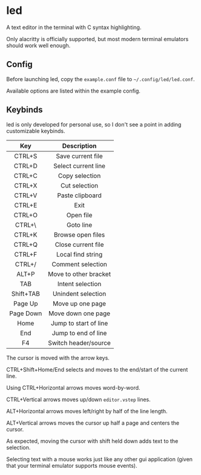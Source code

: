 # led

A text editor in the terminal with C syntax highlighting.

Only alacritty is officially supported, but most modern terminal emulators should work well enough.

## Config
Before launching led, copy the ```example.conf``` file to ```~/.config/led/led.conf```.

Available options are listed within the example config.

## Keybinds

led is only developed for personal use, so I don't see a point in adding customizable keybinds.

| Key       | Description           |
| :-------: | :-------------------: |
| CTRL+S    | Save current file     |
| CTRL+D    | Select current line   |
| CTRL+C    | Copy selection        |
| CTRL+X    | Cut selection         |
| CTRL+V    | Paste clipboard       |
| CTRL+E    | Exit                  |
| CTRL+O    | Open file             |
| CTRL+\    | Goto line             |
| CTRL+K    | Browse open files     |
| CTRL+Q    | Close current file    |
| CTRL+F    | Local find string     |
| CTRL+/    | Comment selection     |
| ALT+P     | Move to other bracket |
| TAB       | Intent selection      |
| Shift+TAB | Unindent selection    |
| Page Up   | Move up one page      |
| Page Down | Move down one page    |
| Home      | Jump to start of line |
| End       | Jump to end of line   |
| F4        | Switch header/source  |

The cursor is moved with the arrow keys.

CTRL+Shift+Home/End selects and moves to the end/start of the current line.

Using CTRL+Horizontal arrows moves word-by-word.

CTRL+Vertical arrows moves up/down ```editor.vstep``` lines.

ALT+Horizontal arrows moves left/right by half of the line length.

ALT+Vertical arrows moves the cursor up half a page and centers the cursor.

As expected, moving the cursor with shift held down adds text to the selection.

Selecting text with a mouse works just like any other gui application (given that your terminal emulator supports mouse events).
